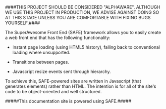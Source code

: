 ####THIS PROJECT SHOULD BE CONSIDERED "ALPHAWARE". ALTHOUGH WE USE THIS PROJECT IN PRODUCTION, WE ADVISE AGAINST DOING SO AT THIS STAGE UNLESS YOU ARE COMFORTABLE WITH FIXING BUGS YOURSELF.####

The SuperAwesome Front End (SAFE) framework allows you to easily create a web front end that has the following functionality:

* Instant page loading (using HTML5 history), falling back to conventional loading where unsupported.

* Transitions between pages.

* Javascript resize events sent through hierarchy.

To achieve this, SAFE-powered sites are written in Javascript (that generates elements) rather than HTML. The intention is for all of the site's code to be object-oriented and well structured.

#####This documentation site is powered using SAFE.#####